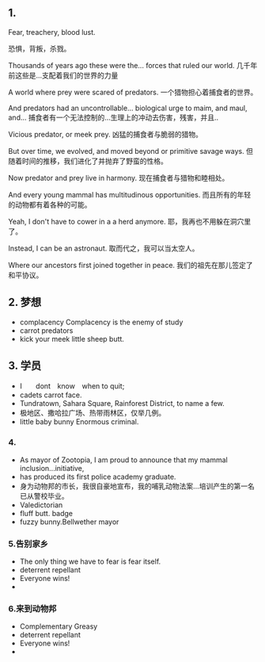 ## 1.
Fear, treachery, blood lust.

恐惧，背叛，杀戮。

Thousands of years ago these were the... forces that ruled our world.
几千年前这些是...支配着我们的世界的力量

A world where prey were scared of predators.
一个猎物担心着捕食者的世界。

And predators had an uncontrollable... biological urge to maim, and maul, and...
捕食者有一个无法控制的...生理上的冲动去伤害，残害，并且..

Vicious predator, or meek prey.
凶猛的捕食者与脆弱的猎物。

But over time, we evolved, and moved beyond or primitive savage ways.
但随着时间的推移，我们进化了并抛弃了野蛮的性格。

Now predator and prey live in harmony.
现在捕食者与猎物和睦相处。

And every young mammal has multitudinous opportunities.
而且所有的年轻的动物都有着各种的可能。

Yeah, I don't have to cower in a a herd anymore.
耶，我再也不用躲在洞穴里了。

Instead, I can be an astronaut. 取而代之，我可以当太空人。

Where our ancestors first joined together in peace.
我们的祖先在那儿签定了和平协议。

## 2. 梦想
* complacency  Complacency is the enemy of study
* carrot predators
* kick your meek little sheep butt.


## 3. 学员
* I　　dont　know　when to quit;
* cadets carrot face.
*  Tundratown, Sahara Square, Rainforest District, to name a few.
* 极地区、撒哈拉广场、热带雨林区，仅举几例。
* little baby bunny Enormous criminal.

### 4.
* As mayor of Zootopia, I am proud to announce that my mammal inclusion...initiative, 
* has produced its first police academy graduate.
* 身为动物邦的市长，我很自豪地宣布，我的哺乳动物法案...培训产生的第一名已从警校毕业。
* Valedictorian
* fluff butt. badge
* fuzzy bunny.Bellwether mayor
### 5.告别家乡
* The only thing we have to fear is fear itself.
* deterrent repellant
*  Everyone wins!
* 
### 6.来到动物邦
* Complementary Greasy
* deterrent repellant
*  Everyone wins!
* 